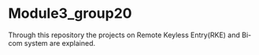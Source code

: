 # Module3_group20
Through this repository the projects on Remote Keyless Entry(RKE)  and Bi-com system are explained.





